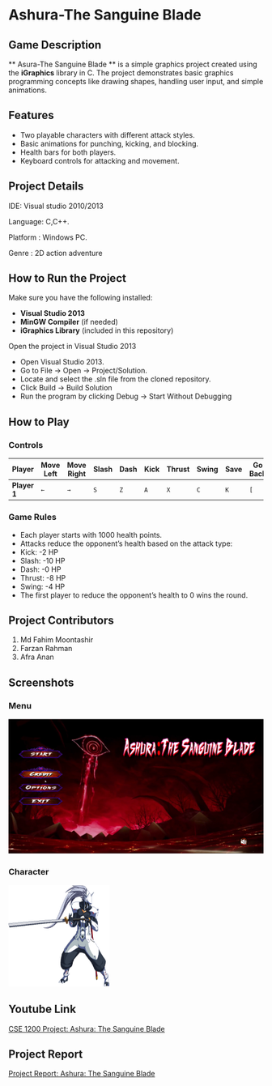 # Ashura-The Sanguine Blade

## Game Description

** Asura-The Sanguine Blade ** is a simple graphics project created using the **iGraphics** library in C. The project demonstrates basic graphics programming concepts like drawing shapes, handling user input, and simple animations.

## Features
- Two playable characters with different attack styles.
- Basic animations for punching, kicking, and blocking.
- Health bars for both players.
- Keyboard controls for attacking and movement.



## Project Details
IDE: Visual studio 2010/2013

Language: C,C++.

Platform : Windows PC.

Genre : 2D action adventure


## How to Run the Project

Make sure you have the following installed:
- **Visual Studio 2013**
- **MinGW Compiler** (if needed)
- **iGraphics Library** (included in this repository)


Open the project in Visual Studio 2013
- Open Visual Studio 2013.
- Go to File → Open → Project/Solution.
- Locate and select the .sln file from the cloned repository.
- Click Build → Build Solution
- Run the program by clicking Debug → Start Without Debugging




## How to Play

### **Controls**
| Player             | Move Left | Move Right | Slash| Dash | Kick | Thrust | Swing| Save| Go Back|
|------------------ |---------------|----------------|--------|--------|-------|----------|--------|-------| -----------|
| **Player 1** |       `←`       |       `→`        |    `S`   |   `Z`   |  `A`  |     `X`   |    `C`  |   `K`  |      `[`      |


### **Game Rules**

- Each player starts with 1000 health points.
- Attacks reduce the opponent’s health based on the attack type:
- Kick: -2 HP
- Slash: -10 HP
- Dash: -0 HP
- Thrust: -8 HP
- Swing: -4 HP
- The first player to reduce the opponent’s health to 0 wins the round.


## Project Contributors

1. Md Fahim Moontashir
2. Farzan Rahman
3. Afra Anan


## Screenshots

### **Menu**
<img src="Ashura/resources/ui/Screenshot 2025-04-15 141957.png">

### **Character**
<img src="https://github.com/ashura-01/ashura-01-Ashura-_The_Sanguine_Blade/blob/main/Ashura/resources/mc/bstand/ha001_00.png" width="200" height="200">


## Youtube Link
[CSE 1200 Project: Ashura: The Sanguine Blade]( https://www.youtube.com/watch?v=RzIOd4LsEM4)

## Project Report
[Project Report: Ashura: The Sanguine Blade]( https://drive.google.com/file/d/1uQkNvulfo6XtN0-ltIlvIc-cMMHirlHi/view?usp=sharing)
